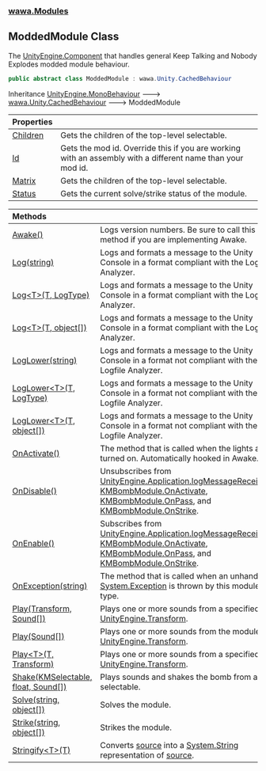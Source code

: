 ### [wawa.Modules](wawa.Modules.md 'wawa.Modules')

## ModdedModule Class

The [UnityEngine.Component](https://docs.microsoft.com/en-us/dotnet/api/UnityEngine.Component 'UnityEngine.Component') that handles general Keep Talking and Nobody Explodes modded module behaviour.

```csharp
public abstract class ModdedModule : wawa.Unity.CachedBehaviour
```

Inheritance [UnityEngine.MonoBehaviour](https://docs.microsoft.com/en-us/dotnet/api/UnityEngine.MonoBehaviour 'UnityEngine.MonoBehaviour') &#129106; [wawa.Unity.CachedBehaviour](https://docs.microsoft.com/en-us/dotnet/api/wawa.Unity.CachedBehaviour 'wawa.Unity.CachedBehaviour') &#129106; ModdedModule

| Properties | |
| :--- | :--- |
| [Children](ModdedModule.Children.md 'wawa.Modules.ModdedModule.Children') | Gets the children of the top-level selectable. |
| [Id](ModdedModule.Id.md 'wawa.Modules.ModdedModule.Id') | Gets the mod id. Override this if you are working with an assembly with a different name than your mod id. |
| [Matrix](ModdedModule.Matrix.md 'wawa.Modules.ModdedModule.Matrix') | Gets the children of the top-level selectable. |
| [Status](ModdedModule.Status.md 'wawa.Modules.ModdedModule.Status') | Gets the current solve/strike status of the module. |

| Methods | |
| :--- | :--- |
| [Awake()](ModdedModule.Awake.md 'wawa.Modules.ModdedModule.Awake()') | Logs version numbers. Be sure to call this method if you are implementing Awake. |
| [Log(string)](ModdedModule.Log(string).md 'wawa.Modules.ModdedModule.Log(string)') | Logs and formats a message to the Unity Console in a format compliant with the Logfile Analyzer. |
| [Log&lt;T&gt;(T, LogType)](ModdedModule.Log{T}(T,LogType).md 'wawa.Modules.ModdedModule.Log<T>(T, LogType)') | Logs and formats a message to the Unity Console in a format compliant with the Logfile Analyzer. |
| [Log&lt;T&gt;(T, object[])](ModdedModule.Log{T}(T,object[]).md 'wawa.Modules.ModdedModule.Log<T>(T, object[])') | Logs and formats a message to the Unity Console in a format compliant with the Logfile Analyzer. |
| [LogLower(string)](ModdedModule.LogLower(string).md 'wawa.Modules.ModdedModule.LogLower(string)') | Logs and formats a message to the Unity Console in a format not compliant with the Logfile Analyzer. |
| [LogLower&lt;T&gt;(T, LogType)](ModdedModule.LogLower{T}(T,LogType).md 'wawa.Modules.ModdedModule.LogLower<T>(T, LogType)') | Logs and formats a message to the Unity Console in a format not compliant with the Logfile Analyzer. |
| [LogLower&lt;T&gt;(T, object[])](ModdedModule.LogLower{T}(T,object[]).md 'wawa.Modules.ModdedModule.LogLower<T>(T, object[])') | Logs and formats a message to the Unity Console in a format not compliant with the Logfile Analyzer. |
| [OnActivate()](ModdedModule.OnActivate.md 'wawa.Modules.ModdedModule.OnActivate()') | The method that is called when the lights are turned on. Automatically hooked in Awake. |
| [OnDisable()](ModdedModule.OnDisable.md 'wawa.Modules.ModdedModule.OnDisable()') | Unsubscribes from [UnityEngine.Application.logMessageReceived](https://docs.microsoft.com/en-us/dotnet/api/UnityEngine.Application.logMessageReceived 'UnityEngine.Application.logMessageReceived'), [KMBombModule.OnActivate](https://docs.microsoft.com/en-us/dotnet/api/KMBombModule.OnActivate 'KMBombModule.OnActivate'),<br/>[KMBombModule.OnPass](https://docs.microsoft.com/en-us/dotnet/api/KMBombModule.OnPass 'KMBombModule.OnPass'), and [KMBombModule.OnStrike](https://docs.microsoft.com/en-us/dotnet/api/KMBombModule.OnStrike 'KMBombModule.OnStrike'). |
| [OnEnable()](ModdedModule.OnEnable.md 'wawa.Modules.ModdedModule.OnEnable()') | Subscribes from [UnityEngine.Application.logMessageReceived](https://docs.microsoft.com/en-us/dotnet/api/UnityEngine.Application.logMessageReceived 'UnityEngine.Application.logMessageReceived'), [KMBombModule.OnActivate](https://docs.microsoft.com/en-us/dotnet/api/KMBombModule.OnActivate 'KMBombModule.OnActivate'),<br/>[KMBombModule.OnPass](https://docs.microsoft.com/en-us/dotnet/api/KMBombModule.OnPass 'KMBombModule.OnPass'), and [KMBombModule.OnStrike](https://docs.microsoft.com/en-us/dotnet/api/KMBombModule.OnStrike 'KMBombModule.OnStrike'). |
| [OnException(string)](ModdedModule.OnException(string).md 'wawa.Modules.ModdedModule.OnException(string)') | The method that is called when an unhandled [System.Exception](https://docs.microsoft.com/en-us/dotnet/api/System.Exception 'System.Exception') is thrown by this module type. |
| [Play(Transform, Sound[])](ModdedModule.Play(Transform,Sound[]).md 'wawa.Modules.ModdedModule.Play(Transform, wawa.Modules.Sound[])') | Plays one or more sounds from a specified [UnityEngine.Transform](https://docs.microsoft.com/en-us/dotnet/api/UnityEngine.Transform 'UnityEngine.Transform'). |
| [Play(Sound[])](ModdedModule.Play(Sound[]).md 'wawa.Modules.ModdedModule.Play(wawa.Modules.Sound[])') | Plays one or more sounds from the module [UnityEngine.Transform](https://docs.microsoft.com/en-us/dotnet/api/UnityEngine.Transform 'UnityEngine.Transform'). |
| [Play&lt;T&gt;(T, Transform)](ModdedModule.Play{T}(T,Transform).md 'wawa.Modules.ModdedModule.Play<T>(T, Transform)') | Plays one or more sounds from a specified [UnityEngine.Transform](https://docs.microsoft.com/en-us/dotnet/api/UnityEngine.Transform 'UnityEngine.Transform'). |
| [Shake(KMSelectable, float, Sound[])](ModdedModule.Shake(KMSelectable,float,Sound[]).md 'wawa.Modules.ModdedModule.Shake(KMSelectable, float, wawa.Modules.Sound[])') | Plays sounds and shakes the bomb from a selectable. |
| [Solve(string, object[])](ModdedModule.Solve(string,object[]).md 'wawa.Modules.ModdedModule.Solve(string, object[])') | Solves the module. |
| [Strike(string, object[])](ModdedModule.Strike(string,object[]).md 'wawa.Modules.ModdedModule.Strike(string, object[])') | Strikes the module. |
| [Stringify&lt;T&gt;(T)](ModdedModule.Stringify{T}(T).md 'wawa.Modules.ModdedModule.Stringify<T>(T)') | Converts [source](ModdedModule.Stringify{T}(T).md#wawa.Modules.ModdedModule.Stringify_T_(T).source 'wawa.Modules.ModdedModule.Stringify<T>(T).source') into a [System.String](https://docs.microsoft.com/en-us/dotnet/api/System.String 'System.String') representation of [source](ModdedModule.Stringify{T}(T).md#wawa.Modules.ModdedModule.Stringify_T_(T).source 'wawa.Modules.ModdedModule.Stringify<T>(T).source'). |
